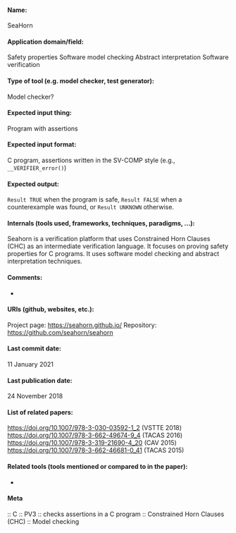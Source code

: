 #### Name:
SeaHorn

#### Application domain/field:
Safety properties
Software model checking
Abstract interpretation
Software verification

#### Type of tool (e.g. model checker, test generator):
Model checker?

#### Expected input thing:
Program with assertions

#### Expected input format:
C program, assertions written in the SV-COMP style (e.g., `__VERIFIER_error()`)

#### Expected output:
`Result TRUE` when the program is safe, `Result FALSE` when a counterexample was found, or `Result UNKNOWN` otherwise.

#### Internals (tools used, frameworks, techniques, paradigms, ...):
Seahorn is a verification platform that uses Constrained Horn Clauses (CHC) as an intermediate verification language. It focuses on proving safety properties for C programs.
It uses software model checking and abstract interpretation techniques.

#### Comments:
-

#### URIs (github, websites, etc.):
Project page: https://seahorn.github.io/
Repository: https://github.com/seahorn/seahorn

#### Last commit date:
11 January 2021

#### Last publication date:
24 November 2018

#### List of related papers:
https://doi.org/10.1007/978-3-030-03592-1_2 (VSTTE 2018)
https://doi.org/10.1007/978-3-662-49674-9_4 (TACAS 2016)
https://doi.org/10.1007/978-3-319-21690-4_20 (CAV 2015)
https://doi.org/10.1007/978-3-662-46681-0_41 (TACAS 2015)

#### Related tools (tools mentioned or compared to in the paper):
-

#### Meta
:: C
:: PV3 :: checks assertions in a C program
:: Constrained Horn Clauses (CHC)
:: Model checking